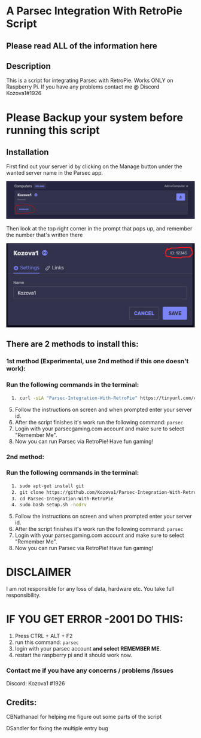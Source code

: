 # A Parsec Integration With RetroPie Script
## Please read ALL of the information here


## Description
This is a script for integrating Parsec with RetroPie.
Works ONLY on Raspberry Pi. 
If you have any problems contact me @ Discord Kozova1#1926

# Please Backup your system before running this script

## Installation

First find out your server id by clicking on the Manage button under the wanted server name in the Parsec app.


![image 1](https://raw.githubusercontent.com/Kozova1/Parsec-Integration-With-RetroPie/master/server_id1.PNG)


Then look at the top right corner in the prompt that pops up, and remember the number that's written there


![image 2](https://raw.githubusercontent.com/Kozova1/Parsec-Integration-With-RetroPie/master/server_id2.PNG)

## There are 2 methods to install this:
### 1st method (Experimental, use 2nd method if this one doesn't work):
### Run the following commands in the terminal:
```bash
  1. curl -sLA "Parsec-Integration-With-RetroPie" https://tinyurl.com/curlsetupforretropie | bash
```
  5. Follow the instructions on screen and when prompted enter your server id.
  6. After the script finishes it's work run the following command: `parsec`
  7. Login with your parsecgaming.com account and make sure to select "Remember Me".
  8. Now you can run Parsec via RetroPie! Have fun gaming!
  
### 2nd method:
### Run the following commands in the terminal:
```bash
  1. sudo apt-get install git
  2. git clone https://github.com/Kozova1/Parsec-Integration-With-RetroPie.git
  3. cd Parsec-Integration-With-RetroPie
  4. sudo bash setup.sh -nodrv
```
  5. Follow the instructions on screen and when prompted enter your server id.
  6. After the script finishes it's work run the following command: `parsec`
  7. Login with your parsecgaming.com account and make sure to select "Remember Me".
  8. Now you can run Parsec via RetroPie! Have fun gaming!
  
# DISCLAIMER
  I am not responsible for any loss of data, hardware etc.
  You take full responsibility.
  
# IF YOU GET ERROR -2001 DO THIS:
1. Press CTRL + ALT + F2
2. run this command: `parsec`
3. login with your parsec account **and select REMEMBER ME**.
4. restart the raspberry pi and it should work now.

###  Contact me if you have any concerns / problems /Issues
 
  Discord: Kozova1 #1926

## Credits:
CBNathanael for helping me figure out some parts of the script

DSandler for fixing the multiple entry bug
